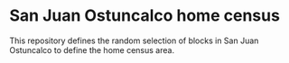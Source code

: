 # San Juan Ostuncalco home census

This repository defines the random selection of blocks in San Juan Ostuncalco
to define the home census area.
